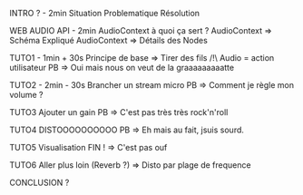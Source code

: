 

INTRO ? - 2min
Situation
Problematique
Résolution

WEB AUDIO API - 2min
AudioContext à quoi ça sert ?
AudioContext => Schéma Expliqué
AudioContext => Détails des Nodes

TUTO1 - 1min + 30s
Principe de base => Tirer des fils
/!\ Audio = action utilisateur
PB => Oui mais nous on veut de la graaaaaaaaatte


TUTO2 - 2min - 30s
Brancher un stream micro
PB => Comment je règle mon volume ?

TUTO3
Ajouter un gain
PB => C'est pas très très rock'n'roll

TUTO4
DISTOOOOOOOOOO
PB => Eh mais au fait, jsuis sourd.

TUTO5
Visualisation
FIN ! => C'est pas ouf

TUTO6 
Aller plus loin
(Reverb ?)
=> Disto par plage de frequence

CONCLUSION ?